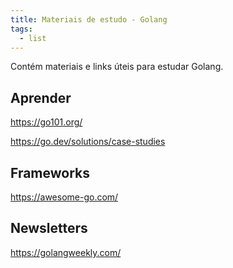 ```yaml
---
title: Materiais de estudo - Golang
tags:
  - list
---
```


Contém materiais e links úteis para estudar Golang.

## Aprender
https://go101.org/

https://go.dev/solutions/case-studies

## Frameworks
https://awesome-go.com/

## Newsletters
https://golangweekly.com/